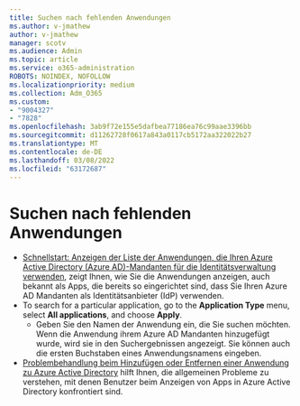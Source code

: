 ```yaml
---
title: Suchen nach fehlenden Anwendungen
ms.author: v-jmathew
author: v-jmathew
manager: scotv
ms.audience: Admin
ms.topic: article
ms.service: o365-administration
ROBOTS: NOINDEX, NOFOLLOW
ms.localizationpriority: medium
ms.collection: Adm_O365
ms.custom:
- "9004327"
- "7828"
ms.openlocfilehash: 3ab9f72e155e5dafbea77186ea76c99aae3396bb
ms.sourcegitcommit: d11262728f0617a843a0117cb5172aa322022b27
ms.translationtype: MT
ms.contentlocale: de-DE
ms.lasthandoff: 03/08/2022
ms.locfileid: "63172687"
---
```

# <a name="find-missing-applications"></a>Suchen nach fehlenden Anwendungen

- [Schnellstart: Anzeigen der Liste der Anwendungen, die Ihren Azure Active Directory (Azure AD)-Mandanten für die Identitätsverwaltung verwenden](https://docs.microsoft.com/azure/active-directory/manage-apps/view-applications-portal), zeigt Ihnen, wie Sie die Anwendungen anzeigen, auch bekannt als Apps, die bereits so eingerichtet sind, dass Sie Ihren Azure AD Mandanten als Identitätsanbieter (IdP) verwenden.
- To search for a particular application, go to the **Application Type** menu, select **All applications**, and choose **Apply**.
  - Geben Sie den Namen der Anwendung ein, die Sie suchen möchten. Wenn die Anwendung ihrem Azure AD Mandanten hinzugefügt wurde, wird sie in den Suchergebnissen angezeigt. Sie können auch die ersten Buchstaben eines Anwendungsnamens eingeben.
- [Problembehandlung beim Hinzufügen oder Entfernen einer Anwendung zu Azure Active Directory](https://docs.microsoft.com/azure/active-directory/manage-apps/troubleshoot-adding-apps) hilft Ihnen, die allgemeinen Probleme zu verstehen, mit denen Benutzer beim Anzeigen von Apps in Azure Active Directory konfrontiert sind.
